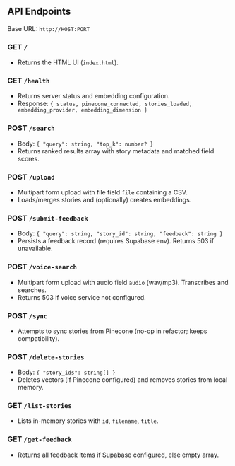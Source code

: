 ## API Endpoints

Base URL: `http://HOST:PORT`

### GET `/`
- Returns the HTML UI (`index.html`).

### GET `/health`
- Returns server status and embedding configuration.
- Response: `{ status, pinecone_connected, stories_loaded, embedding_provider, embedding_dimension }`

### POST `/search`
- Body: `{ "query": string, "top_k": number? }`
- Returns ranked results array with story metadata and matched field scores.

### POST `/upload`
- Multipart form upload with file field `file` containing a CSV.
- Loads/merges stories and (optionally) creates embeddings.

### POST `/submit-feedback`
- Body: `{ "query": string, "story_id": string, "feedback": string }`
- Persists a feedback record (requires Supabase env). Returns 503 if unavailable.

### POST `/voice-search`
- Multipart form upload with audio field `audio` (wav/mp3). Transcribes and searches.
- Returns 503 if voice service not configured.

### POST `/sync`
- Attempts to sync stories from Pinecone (no-op in refactor; keeps compatibility).

### POST `/delete-stories`
- Body: `{ "story_ids": string[] }`
- Deletes vectors (if Pinecone configured) and removes stories from local memory.

### GET `/list-stories`
- Lists in-memory stories with `id`, `filename`, `title`.

### GET `/get-feedback`
- Returns all feedback items if Supabase configured, else empty array.


